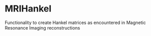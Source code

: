 # MRIHankel
Functionality to create Hankel matrices as encountered in Magnetic Resonance Imaging reconstructions
